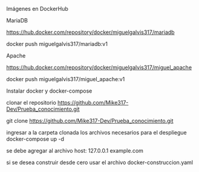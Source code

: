 Imágenes en DockerHub

MariaDB

https://hub.docker.com/repository/docker/miguelgalvis317/mariadb

docker push miguelgalvis317/mariadb:v1

Apache

https://hub.docker.com/repository/docker/miguelgalvis317/miguel_apache

docker push miguelgalvis317/miguel_apache:v1

Instalar docker y docker-compose

clonar el repositorio  https://github.com/Mike317-Dev/Prueba_conocimiento.git

git clone https://github.com/Mike317-Dev/Prueba_conocimiento.git

ingresar a la carpeta clonada los archivos necesarios para el despliegue
docker-compose up -d

se debe agregar al archivo host:
127.0.0.1 example.com

si se desea construir desde cero usar el archivo docker-construccion.yaml
